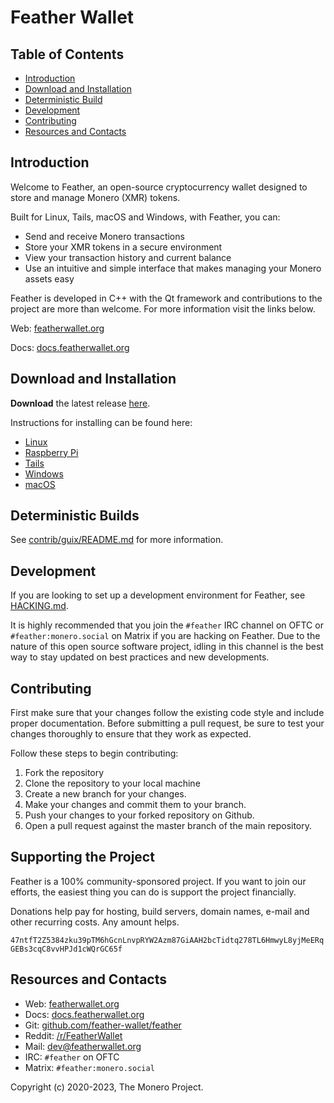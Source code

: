 # Feather Wallet

## Table of Contents

- [Introduction](#introduction)
- [Download and Installation](#download-and-installation)
- [Deterministic Build](#deterministic-builds)
- [Development](#development)
- [Contributing](#contributing)
- [Resources and Contacts](#resources-and-contacts)


## Introduction

Welcome to Feather, an open-source cryptocurrency wallet designed to store and manage Monero (XMR) tokens.

Built for Linux, Tails, macOS and Windows, with Feather, you can:
* Send and receive Monero transactions
* Store your XMR tokens in a secure environment
* View your transaction history and current balance
* Use an intuitive and simple interface that makes managing your Monero assets easy

Feather is developed in C++ with the Qt framework and contributions to the project are more than welcome. For more information visit the links below.

Web: [featherwallet.org](https://featherwallet.org)

Docs: [docs.featherwallet.org](https://docs.featherwallet.org)

## Download and Installation

**Download** the latest release [here](https://featherwallet.org/download).

Instructions for installing can be found here:
* [Linux](https://docs.featherwallet.org/guides/linux)
* [Raspberry Pi](https://docs.featherwallet.org/guides/raspberry-pi)
* [Tails](https://docs.featherwallet.org/guides/tails)
* [Windows](https://docs.featherwallet.org/guides/windows)
* [macOS](https://docs.featherwallet.org/guides/macos)

## Deterministic Builds

See [contrib/guix/README.md](https://github.com/feather-wallet/feather/blob/master/contrib/guix/README.md) for more information.

## Development

If you are looking to set up a development environment for Feather, see [HACKING.md](https://github.com/feather-wallet/feather/blob/master/HACKING.md).

It is highly recommended that you join the `#feather` IRC channel on OFTC or `#feather:monero.social` on Matrix if you
are hacking on Feather. Due to the nature of this open source software project, idling in this channel is the best
way to stay updated on best practices and new developments.

## Contributing

First make sure that your changes follow the existing code style and include proper documentation. Before submitting a pull request, be sure to test your changes thoroughly to ensure that they work as expected.

Follow these steps to begin contributing:
1. Fork the repository
2. Clone the repository to your local machine
3. Create a new branch for your changes.
4. Make your changes and commit them to your branch.
5. Push your changes to your forked repository on Github.
6. Open a pull request against the master branch of the main repository.

## Supporting the Project

Feather is a 100% community-sponsored project. If you want to join our efforts, the easiest thing you can do is support the project financially.

Donations help pay for hosting, build servers, domain names, e-mail and other recurring costs. Any amount helps.

`47ntfT2Z5384zku39pTM6hGcnLnvpRYW2Azm87GiAAH2bcTidtq278TL6HmwyL8yjMeERqGEBs3cqC8vvHPJd1cWQrGC65f`

## Resources and Contacts

* Web: [featherwallet.org](https://featherwallet.org)
* Docs: [docs.featherwallet.org](https://docs.featherwallet.org)
* Git: [github.com/feather-wallet/feather](https://github.com/feather-wallet/feather)
* Reddit: [/r/FeatherWallet](https://old.reddit.com/r/FeatherWallet)
* Mail: dev@featherwallet.org
* IRC: `#feather` on OFTC
* Matrix: `#feather:monero.social`

Copyright (c) 2020-2023, The Monero Project.
